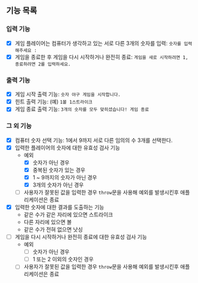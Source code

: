 ## 기능 목록

### 입력 기능

- [x] 게임 플레이어는 컴퓨터가 생각하고 있는 서로 다른 3개의 숫자를 입력: `숫자를 입력해주세요 : `
- [x] 게임을 종료한 후 게임을 다시 시작하거나 완전히 종료: `게임을 새로 시작하려면 1, 종료하려면 2를 입력하세요.`

### 출력 기능

- [x] 게임 시작 출력 기능: `숫자 야구 게임을 시작합니다.`
- [x] 힌트 출력 기능: (예) `1볼 1스트라이크`
- [x] 게임 종료 출력 기능: `3개의 숫자를 모두 맞히셨습니다! 게임 종료`

### 그 외 기능

- [x] 컴퓨터 숫자 선택 기능: 1에서 9까지 서로 다른 임의의 수 3개를 선택한다.
- [x] 입력한 플레이어의 숫자에 대한 유효성 검사 기능
  - 예외
    - [x] 숫자가 아닌 경우
    - [x] 중복된 숫자가 있는 경우
    - [x] 1 ~ 9까지의 숫자가 아닌 경우
    - [x] 3개의 숫자가 아닌 경우
  - [ ] 사용자가 잘못된 값을 입력한 경우 `throw`문을 사용해 예외를 발생시킨후 애플리케이션은 종료
- [x] 입력한 숫자에 대한 결과를 도출하는 기능
  - 같은 수가 같은 자리에 있으면 스트라이크
  - 다른 자리에 있으면 볼
  - 같은 수가 전혀 없으면 낫싱
- [ ] 게임을 다시 시작하거나 완전히 종료에 대한 유효성 검사 기능
  - 예외
    - [ ] 숫자가 아닌 경우
    - [ ] 1 또는 2 이외의 숫자인 경우
  - [ ] 사용자가 잘못된 값을 입력한 경우 `throw`문을 사용해 예외를 발생시킨후 애플리케이션은 종료
